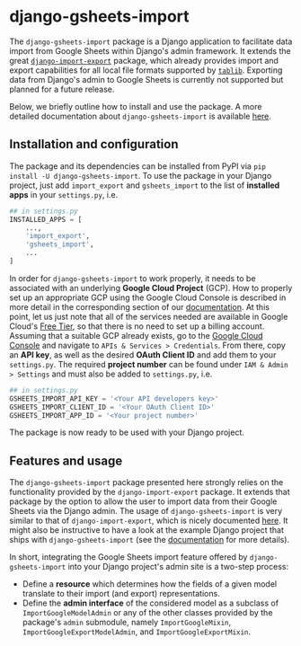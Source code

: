 # django-gsheets-import

The `django-gsheets-import` package is a Django application to facilitate data import from Google Sheets within Django's admin framework.
It extends the great [`django-import-export`](https://github.com/django-import-export/django-import-export) package, which already provides import and export capabilities for all local file formats supported by [`tablib`](https://github.com/jazzband/tablib).
Exporting data from Django's admin to Google Sheets is currently not supported but planned for a future release.

Below, we briefly outline how to install and use the package.
A more detailed documentation about `django-gsheets-import` is available [here](https://django-gsheets-import.readthedocs.io/en/latest/).



## Installation and configuration

The package and its dependencies can be installed from PyPI via `pip install -U django-gsheets-import`.
To use the package in your Django project, just add `import_export` and `gsheets_import` to the list of **installed apps** in your `settings.py`, i.e.
```python
## in settings.py
INSTALLED_APPS = [
    ...,
    'import_export',
    'gsheets_import',
    ...
]
```
In order for `django-gsheets-import` to work properly, it needs to be associated with an underlying **Google Cloud Project** (GCP).
How to properly set up an appropriate GCP using the Google Cloud Console is described in more detail in the corresponding section of our [documentation](https://django-gsheets-import.readthedocs.io/en/latest/user_manual/google_cloud_project.html).
At this point, let us just note that all of the services needed are available in Google Cloud's [Free Tier](https://cloud.google.com/free/), so that there is no need to set up a billing account.
Assuming that a suitable GCP already exists, go to the [Google Cloud Console](https://console.cloud.google.com/) and navigate to `APIs & Services > Credentials`.
From there, copy an **API key**, as well as the desired **OAuth Client ID** and add them to your `settings.py`.
The required **project number** can be found under `IAM & Admin > Settings` and must also be added to `settings.py`, i.e.
```python
## in settings.py
GSHEETS_IMPORT_API_KEY = '<Your API developers key>'
GSHEETS_IMPORT_CLIENT_ID = '<Your OAuth Client ID>'
GSHEETS_IMPORT_APP_ID = '<Your project number>'
```
The package is now ready to be used with your Django project.



## Features and usage

The `django-gsheets-import` package presented here strongly relies on the functionality provided by the `django-import-export` package.
It extends that package by the option to allow the user to import data from their Google Sheets via the Django admin.
The usage of `django-gsheets-import` is very similar to that of `django-import-export`, which is nicely documented [here](https://django-import-export.readthedocs.io/en/latest/).
It might also be instructive to have a look at the example Django project that ships with `django-gsheets-import` (see the [documentation](https://django-gsheets-import.readthedocs.io/en/latest/user_manual/demo_app.html) for more details).

In short, integrating the Google Sheets import feature offered by `django-gsheets-import` into your Django project's admin site is a two-step process:

* Define a **resource** which determines how the fields of a given model translate to their import (and export) representations.
* Define the **admin interface** of the considered model as a subclass of `ImportGoogleModelAdmin` or any of the other classes provided by the package's `admin` submodule, namely `ImportGoogleMixin`, `ImportGoogleExportModelAdmin`, and `ImportGoogleExportMixin`.
